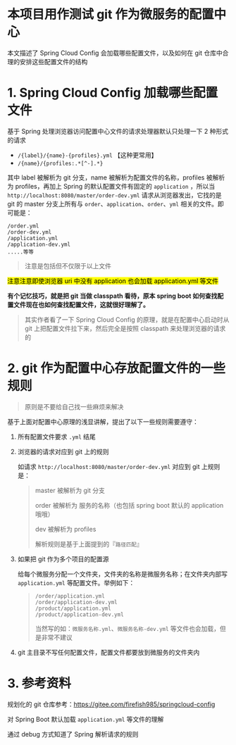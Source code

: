 # 本项目用作测试 git 作为微服务的配置中心

本文描述了 Spring Cloud Config 会加载哪些配置文件，以及如何在 git 仓库中合理的安排这些配置文件的结构

# 1. Spring Cloud Config 加载哪些配置文件

基于 Spring 处理浏览器访问配置中心文件的请求处理器默认只处理一下 2 种形式的请求

* `/{label}/{name}-{profiles}.yml` 【这种更常用】
* `/{name}/{profiles:.*[^-].*}`

其中 label 被解析为 git 分支，name 被解析为配置文件的名称，profiles 被解析为 profiles，再加上 Spring 的默认配置文件有固定的 `application` ，所以当 `http://localhost:8080/master/order-dev.yml` 请求从浏览器发出，它找的是 git 的 master 分支上所有与 `order`、`application`、`order`、`yml` 相关的文件。即可能是：

```text
/order.yml
/order-dev.yml
/application.yml
/application-dev.yml
.....等等
```

> 注意是包括但不仅限于以上文件

<mark>注意注意即使浏览器 uri 中没有 application 也会加载 application.yml 等文件</mark>

**有个记忆技巧，就是把 git 当做 classpath 看待，原本 spring boot 如何查找配置文件现在也如何查找配置文件，这就很好理解了。**

> 其实作者看了一下 Spring Cloud Config 的原理，就是在配置中心启动时从 git 上把配置文件拉下来，然后完全是按照 classpath 来处理浏览器的请求的

# 2. git 作为配置中心存放配置文件的一些规则

> 原则是不要给自己找一些麻烦来解决

基于上面对配置中心原理的浅显讲解，提出了以下一些规则需要遵守：

1. 所有配置文件要求 `.yml` 结尾

2. 浏览器的请求对应到 git 上的规则

   如请求 `http://localhost:8080/master/order-dev.yml` 对应到 git 上规则是：

   > master 被解析为 git 分支
   >
   > order 被解析为 服务的名称（也包括 spring boot 默认的 application 哦哦）
   >
   > dev 被解析为 profiles
   >
   > 解析规则是基于上面提到的『`路径匹配`』

3. 如果把 git 作为多个项目的配置源

   给每个微服务分配一个文件夹，文件夹的名称是微服务名称；在文件夹内部写 `application.yml` 等配置文件。举例如下：

   > ```text
   > /order/application.yml
   > /order/application-dev.yml
   > /product/application.yml
   > /product/application-dev.yml
   > ```
   >
   > 当然写的如：`微服务名称.yml`、`微服务名称-dev.yml` 等文件也会加载，但是非常不建议

4. git 主目录不写任何配置文件，配置文件都要放到微服务的文件夹内

# 3. 参考资料

规划化的 git 仓库参考：<a href="https://gitee.com/firefish985/springcloud-config">https://gitee.com/firefish985/springcloud-config</a>

对 Spring Boot 默认加载 `application.yml` 等文件的理解

通过 debug 方式知道了 Spring 解析请求的规则

